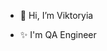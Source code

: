 - 👋 Hi, I’m Viktoryia

- ✨ I'm QA Engineer
  

<!---
ViktoryiaMLM/ViktoryiaMLM is a ✨ special ✨ repository because its `README.md` (this file) appears on your GitHub profile.
You can click the Preview link to take a look at your changes.
--->
